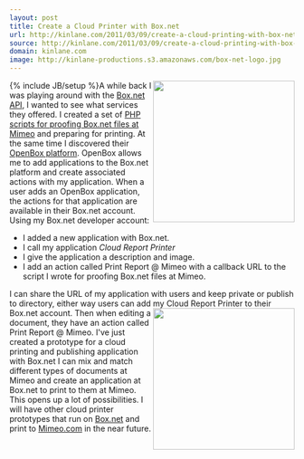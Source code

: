 ```yaml
---
layout: post
title: Create a Cloud Printer with Box.net
url: http://kinlane.com/2011/03/09/create-a-cloud-printing-with-box-net/
source: http://kinlane.com/2011/03/09/create-a-cloud-printing-with-box-net/
domain: kinlane.com
image: http://kinlane-productions.s3.amazonaws.com/box-net-logo.jpg
---
```

{% include JB/setup %}<a href="&quot;http://www.box.net"></a><img class="c1" src="http://kinlane-productions.s3.amazonaws.com/box-net-logo.jpg" alt="" width="250" align="right" />A while back I was playing around with the <a title="Box.net API" href="http://developers.box.net/w/page/12923958/FrontPage">Box.net API</a>, I wanted to see what services they offered. I created a set of <a title="PHP Script for Proofing Box.net Files at Mimeo" href="http://www.kinlane.com/2011/02/proofing-print-documents-from-box-net/">PHP scripts for proofing Box.net files at Mimeo</a> and preparing for printing. At the same time I discovered their <a title="OpenBox Platform" href="http://www.box.net/services">OpenBox platform</a>. OpenBox allows me to add applications to the Box.net platform and create associated actions with my application. When a user adds an OpenBox application, the actions for that application are available in their Box.net account. Using my Box.net developer account:
<ul class="mainlist">
     <li>I added a new application with Box.net.
     </li>
     <li>I call my application <em>Cloud Report Printer</em>
     </li>
     <li>I give the application a description and image.
     </li>
     <li>I add an action called Print Report @ Mimeo with a callback URL to the script I wrote for proofing Box.net files at Mimeo.
     </li>
</ul>I can share the URL of my application with users and keep private or publish to directory, either way users can add my Cloud Report Printer to their Box.net account. <a href="http://www.mimeo.com/"><img class="c1" src="http://kinlane-productions.s3.amazonaws.com/mimeo-logo.jpg" alt="" width="250" align="right" /></a> Then when editing a document, they have an action called Print Report @ Mimeo. I've just created a prototype for a cloud printing and publishing application with Box.net I can mix and match different types of documents at Mimeo and create an application at Box.net to print to them at Mimeo. This opens up a lot of possibilities. I will have other cloud printer prototypes that run on <a title="Box.net" href="Box.net">Box.net</a> and print to <a title="Mimeo" href="http://www.Mimeo.com">Mimeo.com</a> in the near future.